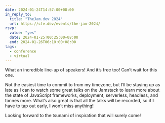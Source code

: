 ```yaml
---
date: 2024-01-24T14:57:00+08:00
in_reply_to:
  title: "TheJam.dev 2024"
  url: https://cfe.dev/events/the-jam-2024/
rsvp:
  value: "yes"
  date: 2024-01-25T00:25:00+08:00
  end: 2024-01-26T06:10:00+08:00
tags:
  - conference
  - virtual
---
```


What an incredible line-up of speakers! And it’s free too! Can’t wait for this one.

Not the easiest time to commit to from my timezone, but I’ll be staying up as late as I can to watch some great talks on the Jamstack to learn more about the state of JavaScript frameworks, deployment, serverless, headless, and tonnes more. What’s also great is that all the talks will be recorded, so if I have to tap out early, I won’t miss anything!

Looking forward to the tsunami of inspiration that will surely come!
